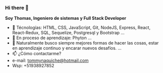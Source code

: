 ### Hi there 👋

**Soy Thomas, Ingeniero de sistemas y Full Stack Developer** 

- 🔭 Técnologías: HTML, CSS, JavaScript, Git, NodeJS, Express, React, React-Redux, SQL, Sequelize, Postgresql y Bootstrap ...
- 🌱 En proceso de aprendizaje: Phyton ...
- 👯 Naturalmente busco siempre mejores formas de hacer las cosas, estar en aprendizaje continuo y encarar nuevos desafíos. ...
- 📫 ¿Cómo contactarme?
-  e-mail: tommynaquiche@hotmail.com 
-  Wsp: +51938927852


